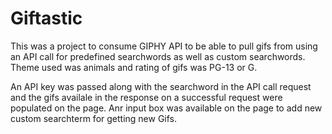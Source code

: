 # Giftastic


This was a project to consume GIPHY API to be able to pull gifs from using an API call for predefined searchwords as well as custom searchwords. Theme used was animals and rating of gifs was PG-13 or G.

An API key was passed along with the searchword in the API call request and the gifs availale in the response on a successful request were populated on the page. Anr input box was  available on the page to add new custom searchterm for getting new Gifs.
